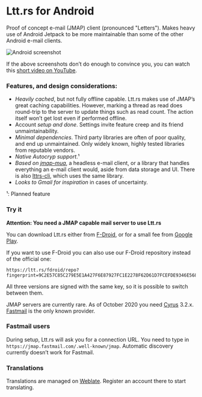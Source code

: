 # Ltt.rs for Android

Proof of concept e-mail (JMAP) client (pronounced \"Letters\").
Makes heavy use of Android Jetpack to be more maintainable than some of the other Android e-mail clients.

![Android screenshot](https://gultsch.de/files/lttrs-android.png)

If the above screenshots don’t do enough to convince you, you can watch this
[short video on YouTube](https://www.youtube.com/watch?v=ArCuudFwJX4).

### Features, and design considerations:

* _Heavily cached_, but not fully offline capable. Ltt.rs makes use of JMAP’s great caching capabilities. However, marking a thread as read does round-trip to the server to update things such as read count. The action itself won’t get lost even if performed offline.
* Account _setup and done_. Settings invite feature creep and its friend unmaintainability.
* _Minimal dependencies_. Third party libraries are often of poor quality, and end up unmaintained. Only widely known, highly tested libraries from reputable vendors.
* _Native Autocryp support_.¹
* _Based on [jmap-mua](https://github.com/iNPUTmice/jmap)_, a headless e-mail client, or a library that handles everything an e-mail client would, aside from data storage and UI. There is also [lttrs-cli](https://github.com/iNPUTmice/lttrs-cli), which uses the same library.
* _Looks to Gmail for inspiration_ in cases of uncertainty.

¹: Planned feature

### Try it

**Attention: You need a JMAP capable mail server to use Ltt.rs**

You can download Ltt.rs either from [F-Droid](https://f-droid.org/en/packages/rs.ltt.android), or
for a small fee from [Google Play](https://play.google.com/store/apps/details?id=rs.ltt.android).

If you want to use F-Droid you can also use our F-Droid repository instead of
the official one:
```
https://ltt.rs/fdroid/repo?fingerprint=9C2E57C85C279E5E1A427F6E87927FC1E2278F62D61D7FCEFDE9346E568CCF86
```

All three versions are signed with the same key, so it is possible to switch between them.

JMAP servers are currently rare. As of October 2020 you need 
[Cyrus](https://github.com/cyrusimap/cyrus-imapd) 3.2.x.
[Fastmail](https://www.fastmail.com/) is the only known provider.


### Fastmail users
During setup, Ltt.rs will ask you for a connection URL.
You need to type in `https://jmap.fastmail.com/.well-known/jmap`.
Automatic discovery currently doesn’t work for Fastmail.

### Translations
Translations are managed on [Weblate](https://hosted.weblate.org/projects/ltt-rs/).
Register an account there to start translating.
